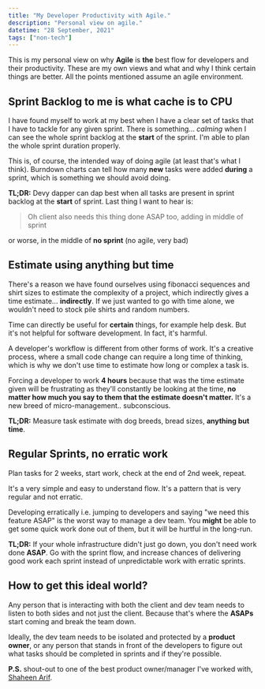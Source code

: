 ```yaml
---
title: "My Developer Productivity with Agile."
description: "Personal view on agile."
datetime: "28 September, 2021"
tags: ["non-tech"]
---
```


This is my personal view on why **Agile** is **the** best flow for developers and their productivity. These are my own views and what and why I think certain things are better. All the points mentioned assume an agile environment.

## Sprint Backlog to me is what cache is to CPU

I have found myself to work at my best when I have a clear set of tasks that I have to tackle for any given sprint. There is something... _calming_ when I can see the whole sprint backlog at the **start** of the sprint. I'm able to plan the whole sprint duration properly.

This is, of course, the intended way of doing agile (at least that's what I think). Burndown charts can tell how many **new** tasks were added **during** a sprint, which is something we should avoid doing.

**TL;DR:** Devy dapper can dap best when all tasks are present in sprint backlog at the **start** of sprint. Last thing I want to hear is:

> Oh client also needs this thing done ASAP too, adding in middle of sprint

or worse, in the middle of **no sprint** (no agile, very bad)

## Estimate using anything but time

There's a reason we have found ourselves using fibonacci sequences and shirt sizes to estimate the complexity of a project, which indirectly gives a time estimate... **indirectly**. If we just wanted to go with time alone, we wouldn't need to stock pile shirts and random numbers.

Time can directly be useful for **certain** things, for example help desk. But it's not helpful for software development. In fact, it's harmful.

A developer's workflow is different from other forms of work. It's a creative process, where a small code change can require a long time of thinking, which is why we don't use time to estimate how long or complex a task is.

Forcing a developer to work **4 hours** because that was the time estimate given will be frustrating as they'll constantly be looking at the time, **no matter how much you say to them that the estimate doesn't matter.** It's a new breed of micro-management.. subconscious.

**TL;DR:** Measure task estimate with dog breeds, bread sizes, **anything but time**.

## Regular Sprints, no erratic work

Plan tasks for 2 weeks, start work, check at the end of 2nd week, repeat.

It's a very simple and easy to understand flow. It's a pattern that is very regular and not erratic.

Developing erratically i.e. jumping to developers and saying "we need this feature ASAP" is the worst way to manage a dev team. You **might** be able to get some quick work done out of them, but it will be hurtful in the long-run.

**TL;DR:** If your whole infrastructure didn't just go down, you don't need work done **ASAP**. Go with the sprint flow, and increase chances of delivering good work each sprint instead of unpredictable work with erratic sprints.

## How to get this ideal world?

Any person that is interacting with both the client and dev team needs to listen to both sides and not just the client. Because that's where the **ASAPs** start coming and break the team down.

Ideally, the dev team needs to be isolated and protected by a **product owner**, or any person that stands in front of the developers to figure out what tasks should be completed in sprints and if they're possible.

**P.S.** shout-out to one of the best product owner/manager I've worked with, [Shaheen Arif](https://www.linkedin.com/in/shaheen-arif-a3460167/).
